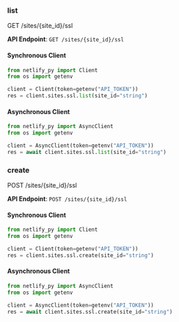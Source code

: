 
### list <a name="list"></a>
GET /sites/{site_id}/ssl



**API Endpoint**: `GET /sites/{site_id}/ssl`

#### Synchronous Client

```python
from netlify_py import Client
from os import getenv

client = Client(token=getenv("API_TOKEN"))
res = client.sites.ssl.list(site_id="string")
```

#### Asynchronous Client

```python
from netlify_py import AsyncClient
from os import getenv

client = AsyncClient(token=getenv("API_TOKEN"))
res = await client.sites.ssl.list(site_id="string")
```

### create <a name="create"></a>
POST /sites/{site_id}/ssl



**API Endpoint**: `POST /sites/{site_id}/ssl`

#### Synchronous Client

```python
from netlify_py import Client
from os import getenv

client = Client(token=getenv("API_TOKEN"))
res = client.sites.ssl.create(site_id="string")
```

#### Asynchronous Client

```python
from netlify_py import AsyncClient
from os import getenv

client = AsyncClient(token=getenv("API_TOKEN"))
res = await client.sites.ssl.create(site_id="string")
```
